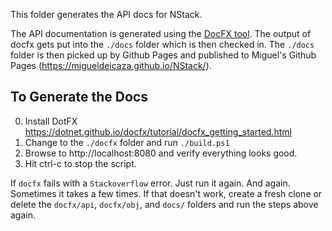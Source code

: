 This folder generates the API docs for NStack. 

The API documentation is generated using the [DocFX tool](https://github.com/dotnet/docfx). The output of docfx gets put into the `./docs` folder which is then checked in. The `./docs` folder is then picked up by Github Pages and published to Miguel's Github Pages (https://migueldeicaza.github.io/NStack/).

## To Generate the Docs

0. Install DotFX https://dotnet.github.io/docfx/tutorial/docfx_getting_started.html
1. Change to the `./docfx` folder and run `./build.ps1`
2. Browse to http://localhost:8080 and verify everything looks good.
3. Hit ctrl-c to stop the script.

If `docfx` fails with a `Stackoverflow` error. Just run it again. And again. Sometimes it takes a few times. If that doesn't work, create a fresh clone or delete the `docfx/api`, `docfx/obj`, and `docs/` folders and run the steps above again.
